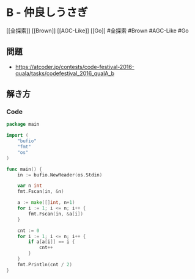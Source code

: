 # B - 仲良しうさぎ
[[全探索]] [[Brown]] [[AGC-Like]] [[Go]]
#全探索 #Brown #AGC-Like #Go 

## 問題
- https://atcoder.jp/contests/code-festival-2016-quala/tasks/codefestival_2016_qualA_b

## 解き方
### Code
```go
package main

import (
	"bufio"
	"fmt"
	"os"
)

func main() {
	in := bufio.NewReader(os.Stdin)

	var n int
	fmt.Fscan(in, &n)

	a := make([]int, n+1)
	for i := 1; i <= n; i++ {
		fmt.Fscan(in, &a[i])
	}

	cnt := 0
	for i := 1; i <= n; i++ {
		if a[a[i]] == i {
			cnt++
		}
	}
	fmt.Println(cnt / 2)
}
```